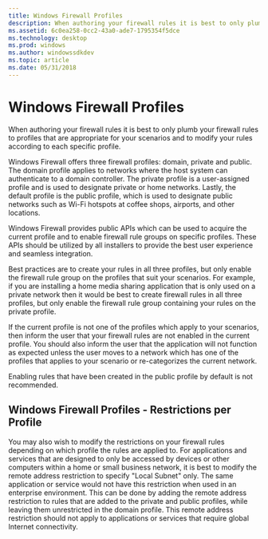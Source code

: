 ```yaml
---
title: Windows Firewall Profiles
description: When authoring your firewall rules it is best to only plumb your firewall rules to profiles that are appropriate for your scenarios and to modify your rules according to each specific profile.
ms.assetid: 6c0ea258-0cc2-43a0-ade7-1795354f5dce
ms.technology: desktop
ms.prod: windows
ms.author: windowssdkdev
ms.topic: article
ms.date: 05/31/2018
---
```


# Windows Firewall Profiles

When authoring your firewall rules it is best to only plumb your firewall rules to profiles that are appropriate for your scenarios and to modify your rules according to each specific profile.

Windows Firewall offers three firewall profiles: domain, private and public. The domain profile applies to networks where the host system can authenticate to a domain controller. The private profile is a user-assigned profile and is used to designate private or home networks. Lastly, the default profile is the public profile, which is used to designate public networks such as Wi-Fi hotspots at coffee shops, airports, and other locations.

Windows Firewall provides public APIs which can be used to acquire the current profile and to enable firewall rule groups on specific profiles. These APIs should be utilized by all installers to provide the best user experience and seamless integration.

Best practices are to create your rules in all three profiles, but only enable the firewall rule group on the profiles that suit your scenarios. For example, if you are installing a home media sharing application that is only used on a private network then it would be best to create firewall rules in all three profiles, but only enable the firewall rule group containing your rules on the private profile.

If the current profile is not one of the profiles which apply to your scenarios, then inform the user that your firewall rules are not enabled in the current profile. You should also inform the user that the application will not function as expected unless the user moves to a network which has one of the profiles that applies to your scenario or re-categorizes the current network.

Enabling rules that have been created in the public profile by default is not recommended.

## Windows Firewall Profiles - Restrictions per Profile

You may also wish to modify the restrictions on your firewall rules depending on which profile the rules are applied to. For applications and services that are designed to only be accessed by devices or other computers within a home or small business network, it is best to modify the remote address restriction to specify "Local Subnet" only. The same application or service would not have this restriction when used in an enterprise environment. This can be done by adding the remote address restriction to rules that are added to the private and public profiles, while leaving them unrestricted in the domain profile. This remote address restriction should not apply to applications or services that require global Internet connectivity.

 

 




